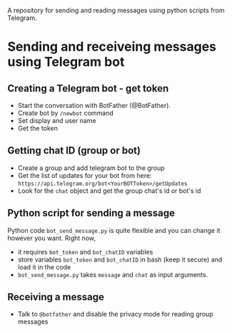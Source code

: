 <!-- # telegram-python-bots -->

A repository for sending and reading messages using python scripts from Telegram.

# Sending and receiveing messages using Telegram bot
## Creating a Telegram bot - get token
- Start the conversation with BotFather (@BotFather).
- Create bot by `/newbot` command
- Set display and user name
- Get the token 

## Getting chat ID (group or bot)
- Create a group and add telegram bot to the group
- Get the list of updates for your bot from here:
 `https://api.telegram.org/bot<YourBOTToken>/getUpdates`
- Look for the `chat` object and get the group chat's id or bot's id

## Python script for sending a message
Python code `bot_send_message.py` is quite flexible and you can change it however you want. Right now,
- it requires `bot_token` and `bot_chatID` variables
- store variables `bot_token` and `bot_chatID` in bash (keep it secure) and load it in the code
- `bot_send_message.py` takes `message` and `chat` as input arguments.

## Receiving a message
- Talk to `@botfather` and disable the privacy mode for reading group messages